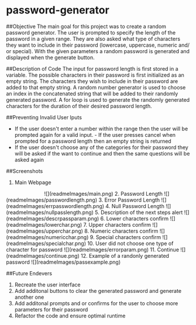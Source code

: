 # password-generator

##Objective
The main goal for this project was to create a random password generator. The user is prompted to specify the length of the password in a given range.
They are also asked what type of characters they want to include in their password (lowercase, uppercase, numeric and/ or special).
With the given parameters a random password is generated and displayed when the generate button.

##Description of Code
The input for password length is first stored in a variable. The possible characters in their password is first initialized as an empty string. The characters they wish to include in their password are added to that empty string. A random number generator is used to choose an index in the concatenated string that will be added to their randomly generated password. A for loop is used to generate the randomly generated characters for the duration of their desired password length.

##Preventing Invalid User Iputs
- If the user doesn't enter a number within the range then the user will be prompted again for a valid input. - If the user presses cancel when prompted for a password length then an empty string is returned
- If the user doesn't choose any of the categories for their password they will be asked if the want to continue and then the same questions will be asked again

##Screenshots
1. Main Webpage
<img scr="readmeImages/main.png" width="100">
![](readmeImages/main.png)
2. Password Length
![](readmeImages/passwordlength.png)
3. Error Password Length
![](readmeImages/errpasswordlength.png)
4. Null Password Length
![](readmeImages/nullpasslength.png)
5. Description of the next steps alert
![](readmeImages/descrpassparam.png)
6. Lower characters confirm
![](readmeImages/lowerchar.png)
7. Upper characters confirm
![](readmeImages/upperchar.png)
8. Numeric characters confirm
![](readmeImages/numericchar.png)
9. Special characters confirm
![](readmeImages/specialchar.png)
10. User did not choose one type of character for password
![](readmeImages/errorparam.png)
11. Continue
![](readmeImages/continue.png)
12. Example of a randonly generated password
![](readmeImages/passexample.png)


##Future Endevers

1. Recreate the user interface
2. Add additonal buttons to clear the generated password and generate another one
3. Add additonal prompts and or confirms for the user to choose more parameters for their password
4. Refactor the code and ensure optimal runtime
